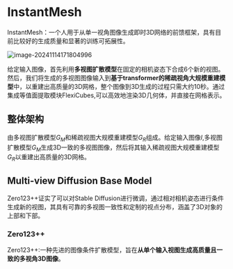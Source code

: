 # InstantMesh

InstantMesh：一个人用于从单一视角图像生成即时3D网络的前馈框架，具有目前比较好的生成质量和显著的训练可拓展性。

![image-20241114171804996](C:\Users\Administrator\AppData\Roaming\Typora\typora-user-images\image-20241114171804996.png)

给定输入图像，首先利用**多视图扩散模型**在固定的相机姿态下合成6个新的视图。然后，我们将生成的多视图图像输入到**基于transformer的稀疏视角大规模重建模型**中，以重建出高质量的3D网格，整个图像到3D生成的过程只需大约10秒。通过集成等值面提取模块FlexiCubes,可以高效地渲染3D几何体，并直接在网格表示。

## 整体架构

由多视图扩散模型$G_{M}$和稀疏视图大规模重建模型$G_{R}$组成。给定输入图像$I$,多视图扩散模型$G_{M}$生成3D一致的多视图图像，然后将其输入稀疏视图大规模重建模型$G_{R}$以重建出高质量的3D网格。

## Multi-view Diffusion Base Model

Zero123++证实了可以对Stable Diffusion进行微调，通过相对相机姿态进行条件生成新的视图，其具有可靠的多视图一致性和定制的视点分布，涵盖了3D对象的上部和下部。

### Zero123++

Zero123++:一种先进的图像条件扩散模型，旨在**从单个输入视图生成高质量且一致的多视角3D图像**。



















